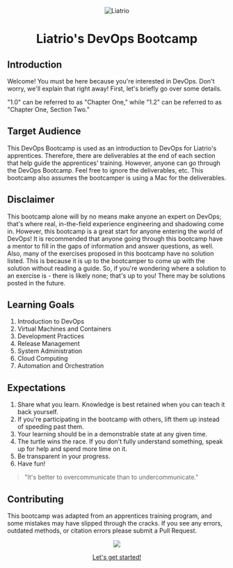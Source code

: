 <center>

![Liatrio](img/Liatrio-icon.png)

  <h1>
    Liatrio's DevOps Bootcamp
  </h1>
</center>

## Introduction
Welcome! You must be here because you're interested in DevOps. Don't worry, we'll explain that right away! First, let's briefly go over some details.

"1.0" can be referred to as "Chapter One," while "1.2" can be referred to as "Chapter One, Section Two."

## Target Audience
This DevOps Bootcamp is used as an introduction to DevOps for Liatrio's apprentices. Therefore, there are deliverables at the end of each section that help guide the apprentices' training. However, anyone can go through the DevOps Bootcamp. Feel free to ignore the deliverables, etc. This bootcamp also assumes the bootcamper is using a Mac for the deliverables.

## Disclaimer
This bootcamp alone will by no means make anyone an expert on DevOps; that's where real, in-the-field experience engineering and shadowing come in. However, this bootcamp is a great start for anyone entering the world of DevOps! It is recommended that anyone going through this bootcamp have a mentor to fill in the gaps of information and answer questions, as well. Also, many of the exercises proposed in this bootcamp have no solution listed. This is because it is up to the bootcamper to come up with the solution without reading a guide. So, if you're wondering where a solution to an exercise is - there is likely none; that's up to you! There may be solutions posted in the future.

## Learning Goals
 1. Introduction to DevOps 
 2. Virtual Machines and Containers
 3. Development Practices
 4. Release Management
 5. System Administration 
 6. Cloud Computing
 7. Automation and Orchestration

## Expectations
 1. Share what you learn. Knowledge is best retained when you can teach it back yourself.
 2. If you're participating in the bootcamp with others, lift them up instead of speeding past them.
 3. Your learning should be in a demonstrable state at any given time.
 4. The turtle wins the race. If you don't fully understand something, speak up for help and spend more time on it.
 5. Be transparent in your progress.
 6. Have fun!

> "It's better to overcommunicate than to undercommunicate."

## Contributing
This bootcamp was adapted from an apprentices training program, and some mistakes may have slipped through the cracks. If you see any errors, outdated methods, or citation errors please submit a Pull Request.

<center>

  ![](img/class.png)

  [Let's get started!](1/1.0-overview.md)

</center>
